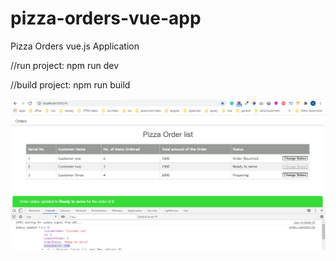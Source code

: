 # pizza-orders-vue-app
Pizza Orders vue.js Application

//run project:
npm run dev

//build project:
npm run build

<img src="./src/assets/pizza-order-page.png" alt="pizza-order-page">
